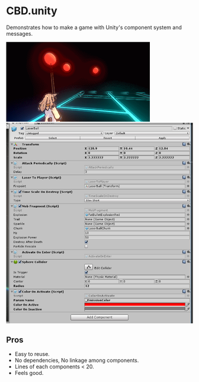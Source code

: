 CBD.unity
====

Demonstrates how to make a game with Unity's component system and messages.

![a](pv.gif)
<br>
![b](c.png)

Pros
----
* Easy to reuse.
* No dependencies, No linkage among components.
* Lines of each components < 20.
* Feels good.